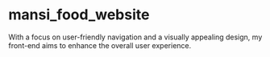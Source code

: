# mansi_food_website
With a focus on user-friendly navigation and a visually appealing design, my front-end aims to enhance the overall user experience.

